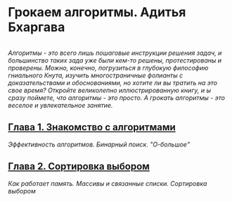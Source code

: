 # Грокаем алгоритмы. Адитья Бхаргава
<image src=https://img4.labirint.ru/rc/3a7e6da517de3fd690f748433aef73b4/363x561q80/books58/571060/cover.jpg?1598873204 alt=''>

_Алгоритмы - это всего лишь пошаговые инструкции решения задач, и большинство таких зада уже были кем-то решены, протестированы и проверены. Можно, конечно, погрузиться в глубокую философию гниального Кнута, изучить многостраничные фолианты с доказательствами и обоснованиями, но хотите ли вы тратить на это свое время? Откройте великолепно иллюстрированную книгу, и ы сразу поймете, что алгоритмы - это просто. А грокать алгоритмы - это веселое и увлекательное занятие._

## [Глава 1. Знакомство с алгоритмами](https://github.com/antonyaanton/Grokking_Algorithms_summary/blob/main/summary/Chapter%201.%20Algorithms.%20Binary%20Search.md)
_Эффективность алгоритмов. Бинарный поиск. "О-большое"_

## [Глава 2. Сортировка выбором](https://github.com/antonyaanton/Grokking_Algorithms_summary/blob/main/summary/Chapter%202.%20Massives.%20Lists.%20Select.%20Sort.md)
_Как работает память. Массивы и связанные списки. Сортировка выбором_
